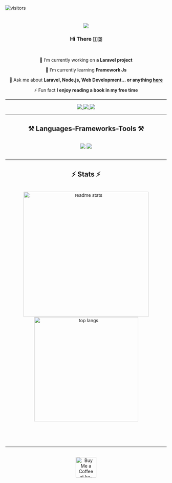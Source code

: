 ![visitors](https://visitor-badge.laobi.icu/badge?page_id=Hammam-GNF.Hammam-GNF)

<h1 align="center">
    <img src="https://readme-typing-svg.herokuapp.com/?font=Righteous&size=35&center=true&vCenter=true&width=500&height=70&duration=4000&lines=Hi+There!+👋;+I'm+Hammam+Ghina+Nur+Fauzi!;" />
</h1>

<h3 align="center">Hi There 🇮🇩</h3>

<br/>

<div align="center">
 
 🔭 I’m currently working on **a Laravel project**
 
 🌱 I’m currently learning **Framework Js**

💬 Ask me about **Laravel, Node.js, Web Development... or anything [here](https://github.com/Hammam-GNF/Hammam-GNF/issues)**

⚡ Fun fact **I enjoy reading a book in my free time**

</div>
 <hr/>

<div align="center"> 
  <a href="mailto:hammamgonjil@gmail.com">
    <img src="https://img.shields.io/badge/Gmail-333333?style=for-the-badge&logo=gmail&logoColor=red" />
  </a>
  <a href="https://linkedin.com/in/hammamghinanurfauzi" target="_blank">
    <img src="https://img.shields.io/badge/LinkedIn-0077B5?style=for-the-badge&logo=linkedin&logoColor=white" target="_blank" />
  </a>
  <a href="https://Hammam-GNF.github.io" target="_blank">
     <img src="https://img.shields.io/badge/Portfolio-FF5722?style=for-the-badge&logo=todoist&logoColor=white" target="_blank" />
  </a>
</div>

<hr/>
 
<h2 align="center">⚒️ Languages-Frameworks-Tools ⚒️</h2>
<br/>
<div align="center">
    <img src="https://skillicons.dev/icons?i=laravel,php,html,css,tailwind,bootstrap,js,git,github,vscode,mysql,python" />
    <img src="https://skillicons.dev/icons?i=nodejs,react,figma" /><br>
</div>

<br/>

<hr/>

<h2 align="center">⚡ Stats ⚡</h2>
<br>
<div align=center>
  <img width=390 src="https://github-readme-stats.vercel.app/api?username=Hammam-GNF&count_private=true&show_icons=true&theme=react&rank_icon=github&border_radius=10" alt="readme stats" />
  <img width=325 align="center" src="https://github-readme-stats.vercel.app/api/top-langs/?username=Hammam-GNF&hide=HTML&langs_count=8&layout=compact&theme=react&border_radius=10&size_weight=0.5&count_weight=0.5&exclude_repo=github-readme-stats" alt="top langs" />
</div>
<br/>

<br/><br/>

<hr/>

<br/>

<div align="center">
<a href='https://ko-fi.com/hammamgnf' target='_blank'><img height='64' style='border:0px;height:64px;' src='https://storage.ko-fi.com/cdn/kofi1.png?v=3' border='0' alt='Buy Me a Coffee at ko-fi.com' /></a>
</div>

<br/>
